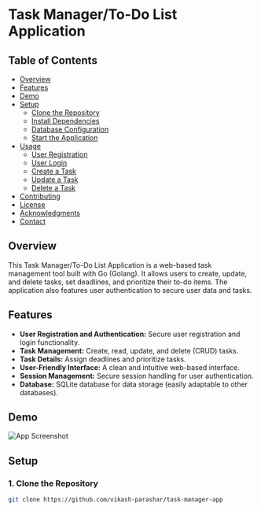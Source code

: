 # Task Manager/To-Do List Application

## Table of Contents
- [Overview](#overview)
- [Features](#features)
- [Demo](#demo)
- [Setup](#setup)
  - [Clone the Repository](#1-clone-the-repository)
  - [Install Dependencies](#2-install-dependencies)
  - [Database Configuration](#3-database-configuration)
  - [Start the Application](#4-start-the-application)
- [Usage](#usage)
  - [User Registration](#1-user-registration)
  - [User Login](#2-user-login)
  - [Create a Task](#3-create-a-task)
  - [Update a Task](#4-update-a-task)
  - [Delete a Task](#5-delete-a-task)
- [Contributing](#contributing)
- [License](#license)
- [Acknowledgments](#acknowledgments)
- [Contact](#contact)

## Overview

This Task Manager/To-Do List Application is a web-based task management tool built with Go (Golang). It allows users to create, update, and delete tasks, set deadlines, and prioritize their to-do items. The application also features user authentication to secure user data and tasks.

## Features

- **User Registration and Authentication:** Secure user registration and login functionality.
- **Task Management:** Create, read, update, and delete (CRUD) tasks.
- **Task Details:** Assign deadlines and prioritize tasks.
- **User-Friendly Interface:** A clean and intuitive web-based interface.
- **Session Management:** Secure session handling for user authentication.
- **Database:** SQLite database for data storage (easily adaptable to other databases).

## Demo

![App Screenshot](screenshot.png)

## Setup

### 1. Clone the Repository

```bash
git clone https://github.com/vikash-parashar/task-manager-app
